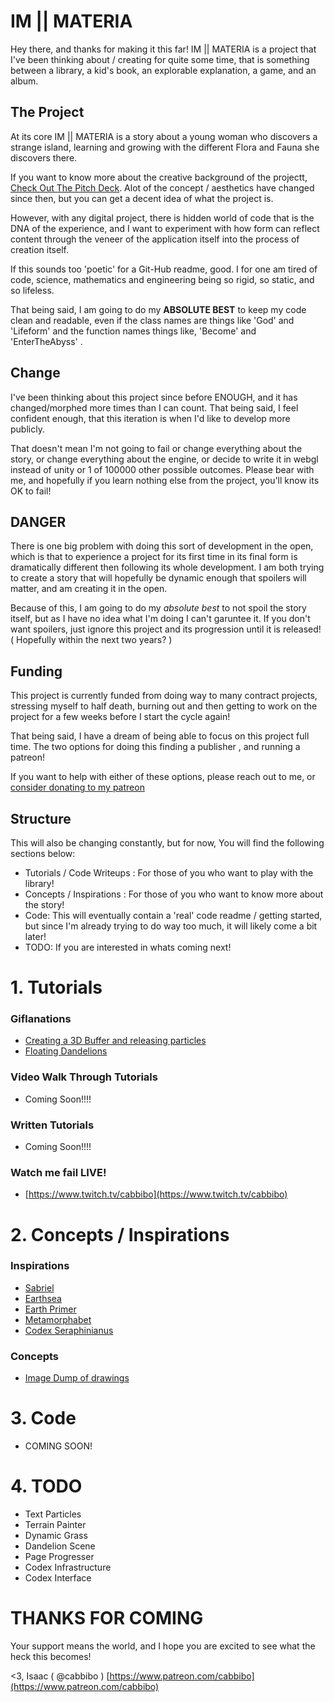 # IM || MATERIA


Hey there, and thanks for making it this far! IM || MATERIA is a project that I've been thinking about / creating for quite some time, that is something between a library, a kid's book, an explorable explanation, a game, and an album.

## The Project

At its core IM || MATERIA is a story about a young woman who discovers a strange island, learning and growing with the different Flora and Fauna she discovers there.

If you want to know more about the creative background of the projectt, [Check Out The Pitch Deck](https://docs.google.com/presentation/d/1t_GDcywBhv5xwdnXLVdzqWYZ1g42wRB_-O82VhaUCSk/edit?usp=sharing/). Alot of the concept / aesthetics have changed since then, but you can get a decent idea of what the project is.

However, with any digital project, there is hidden world of code that is the DNA of the experience, and I want to experiment with how form can reflect content through the veneer of the application itself into the process of creation itself.

If this sounds too 'poetic' for a Git-Hub readme, good. I for one am tired of code, science, mathematics and engineering being so rigid, so static, and so lifeless. 

That being said, I am going to do my **ABSOLUTE BEST** to keep my code clean and readable, even if the class names are things like 'God' and 'Lifeform' and the function names things like, 'Become' and 'EnterTheAbyss' .


## Change
I've been thinking about this project since before ENOUGH, and it has changed/morphed more times than I can count. That being said, I feel confident enough, that this iteration is when I'd like to develop more publicly. 

That doesn't mean I'm not going to fail or change everything about the story, or change everything about the engine, or decide to write it in webgl instead of unity or 1 of 100000 other possible outcomes. Please bear with me, and hopefully if you learn nothing else from the project, you'll know its OK to fail!

## DANGER
There is one big problem with doing this sort of development in the open, which is that to experience a project for its first time in its final form is dramatically different then following its whole development. I am both trying to create a story that will hopefully be dynamic enough that spoilers will matter, and am creating it in the open. 

Because of this, I am going to do my *absolute best* to not spoil the story itself, but as I have no idea what I'm doing I can't garuntee it. If you don't want spoilers, just ignore this project and its progression until it is released! ( Hopefully within the next two years? )

## Funding
This project is currently funded from doing way to many contract projects, stressing myself to half death, burning out and then getting to work on the project for a few weeks before I start the cycle again! 

That being said, I have a dream of being able to focus on this project full time. The two options for doing this finding a publisher , and running a patreon!

If you want to help with either of these options, please reach out to me, or [consider donating to my patreon](https://www.patreon.com/cabbibo)




## Structure
This will also be changing constantly, but for now, You will find the following sections below:
  - Tutorials / Code Writeups : For those of you who want to play with the library!
  - Concepts / Inspirations : For those of you who want to know more about the story!
  - Code: This will eventually contain a 'real' code readme / getting started, but since I'm already trying to do way too much, it will likely come a bit later!
  - TODO: If you are interested in whats coming next!


# 1. Tutorials


### Giflanations

 - [ Creating a 3D Buffer and releasing particles ](https://twitter.com/Cabbibo/status/1131254718536142853)
 - [ Floating Dandelions]( https://www.youtube.com/watch?v=tZBQqz8aL9M&feature=youtu.be )

### Video Walk Through Tutorials
- Coming Soon!!!!

### Written Tutorials
- Coming Soon!!!!

### Watch me fail LIVE!
- [https://www.twitch.tv/cabbibo](https://www.twitch.tv/cabbibo)


# 2. Concepts / Inspirations

 ### Inspirations
 
 
 - [Sabriel](https://en.wikipedia.org/wiki/Sabriel)
 - [Earthsea](https://en.wikipedia.org/wiki/Earthsea_(universe))
 - [Earth Primer](https://www.earthprimer.com)
 - [Metamorphabet](http://metamorphabet.com/)
 - [Codex Seraphinianus](https://en.wikipedia.org/wiki/Codex_Seraphinianus)

### Concepts
 - [Image Dump of drawings](https://drive.google.com/open?id=1HOcJGTMHXETXcyqeFPg1DsuGFMQS739f)

# 3. Code

- COMING SOON!


# 4. TODO

- Text Particles
- Terrain Painter
- Dynamic Grass
- Dandelion Scene
- Page Progresser
- Codex Infrastructure
- Codex Interface



# THANKS FOR COMING

Your support means the world, and I hope you are excited to see what the heck this becomes!


<3,
Isaac ( @cabbibo )
[https://www.patreon.com/cabbibo](https://www.patreon.com/cabbibo)


